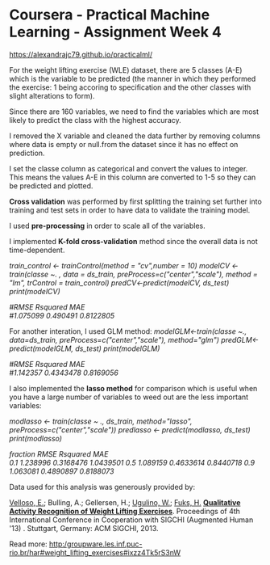
# Coursera - Practical Machine Learning - Assignment Week 4

https://alexandrajc79.github.io/practicalml/

For the weight lifting exercise (WLE) dataset, there are 5 classes (A-E) which is the variable to be predicted (the manner in which they performed the exercise: 1 being accoring to specification and the other classes with slight alterations to form).

Since there are 160 variables, we need to find the variables which are
most likely to predict the class with the highest accuracy.

I removed the X variable and cleaned the data further by removing columns where data is empty or null.from the dataset since it has no effect on prediction.

I set the classe column as categorical and convert the values to integer. 
This means the values A-E in this column are converted to 1-5 so they can be
predicted and plotted.

**Cross validation** was performed by first splitting the training set further into
training and test sets in order to have data to validate the training model.

I used **pre-processing** in order to scale all of the variables.

I implemented **K-fold cross-validation** method since the overall data is not time-dependent.

*train_control <- trainControl(method = "cv",number = 10)
modelCV <- train(classe ~. , data = ds_train, preProcess=c("center","scale"), method = "lm", trControl = train_control)
predCV<-predict(modelCV, ds_test)
print(modelCV)*

*#RMSE      Rsquared  MAE      
#1.075099  0.490491  0.8122805*

For another interation, I used GLM method:
*modelGLM<-train(classe ~., data=ds_train, preProcess=c("center","scale"), method="glm")
predGLM<-predict(modelGLM, ds_test)
print(modelGLM)*

*#RMSE         Rsquared         MAE      
#1.142357  0.4343478  0.8169056*

I also implemented the **lasso method** for comparison which is useful when you have a large number of variables to weed out are the less important variables:

*modlasso <- train(classe ~ ., ds_train, method="lasso", preProcess=c("center","scale"))
predlasso <- predict(modlasso, ds_test)
print(modlasso)*

*fraction  RMSE      Rsquared   MAE      
  0.1       1.238996  0.3168476  1.0439501
  0.5       1.089159  0.4633614  0.8440718
  0.9       1.063081  0.4890897  0.8188073*

Data used for this analysis was generously provided by:

[Velloso, E.](http://web.archive.org/web/20161224072740/http:/groupware.les.inf.puc-rio.br/collaborator.jsf?p1=evelloso); Bulling, A.; Gellersen, H.;  [Ugulino, W.](http://web.archive.org/web/20161224072740/http:/groupware.les.inf.puc-rio.br/collaborator.jsf?p1=ugulino);  [Fuks, H.](http://web.archive.org/web/20161224072740/http:/groupware.les.inf.puc-rio.br/collaborator.jsf?p1=hugo)  **[Qualitative Activity Recognition of Weight Lifting Exercises](http://web.archive.org/web/20161224072740/http:/groupware.les.inf.puc-rio.br/work.jsf?p1=11201 "Qualitative Activity Recognition of Weight Lifting Exercises")**. Proceedings of 4th International Conference in Cooperation with SIGCHI (Augmented Human '13) . Stuttgart, Germany: ACM SIGCHI, 2013.

  
  
Read more:  [http:/groupware.les.inf.puc-rio.br/har#weight_lifting_exercises#ixzz4Tk5rS3nW](http://web.archive.org/groupware.les.inf.puc-rio.br/har#weight_lifting_exercises#ixzz4Tk5rS3nW)
